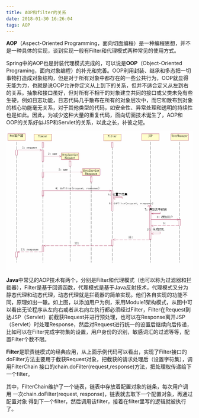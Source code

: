 ```yaml
---
title: AOP和filter的关系
date: 2018-01-30 16:26:04
tags: AOP
---
```


**AOP**（Aspect-Oriented Programming，面向切面编程）是一种编程思想，并不是一种具体的实现，谈到实现一般有Filter和代理模式两种常见的使用方式。

Spring中的AOP也是封装代理模式完成的，可以说是**OOP**（Object-Oriented Programing，面向对象编程）的补充和完善。OOP利用封装、继承和多态把一切事物打造成对象结构，但是对于所有对象中都存在的一些公共行为，OOP就显得无能为力，也就是说OOP允许你定义从上到下的关系，但并不适合定义从左到右的关系。抽象和接口虽好，但对所有不相干的对象建立共同的接口或父类未免有些生硬，例如日志功能，日志代码几乎散布在所有的对象层次中，而它和散布到对象的核心功能毫无关系，对于其他类型的代码，如安全性、异常处理和透明的持续性也是如此。因此，为减少这种大量的重复代码，面向切面技术诞生了，AOP和OOP的关系好似JSP和Servlet的关系，以此之长，补彼之短。

![Aop and Filter](Aop和filter的关系/142.png)

**Java**中常见的AOP技术有两个，分别是Filter和代理模式（也可以称为过滤器和拦截器），Filter是基于回调函数，代理模式是基于Java反射技术，代理模式又分为静态代理和动态代理，动态代理就是拦截器的简单实现。他们各自实现的功能不同，原理如出一辙。如上图，以添加用户为例，采用Module1架构模式，从图中可以看出无论程序从左向右或者从右向左执行都必须经过Filter，Filter在Request到达JSP（Servlet）前截获Request并进行预处理，也可以在Response离开JSP（Servlet）时处理Response，然后对Request进行统一的设置后继续向后传递，比如可以在Filter完成字符集的设置，用户身份的识别，敏感词汇的过滤等等，配置Filter个数不限。

**Filter**是职责链模式的经典应用，从上面示例代码可以看出，实现了Filter接口的doFilter方法主要用于截获Request对象，把截获的请求处理后（设置字符集），调用FilterChain 接口的chain.doFilter(request,response)方法，把处理权传递给下一个filter。

其中，FilterChain维护了一个链表，链表中存放着配置对象的链条，每次用户调用 一次chain.doFilter(request, response)，链表就去取下一个配置对象，再通过配置对象 得到下一个filter，然后调用该filter，接着在filter里写的逻辑就被执行了。